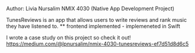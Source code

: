 Author: Livia Nursalim
NMIX 4030 (Native App Development Project)

TunesReviews is an app that allows users to write reviews and rank music they have listened to.
  ** frontend implemented - implemeneted in Swift

  I wrote a case study on this project so check it out!
  https://medium.com/@lpnursalim/nmix-4030-tunesreviews-ef7d51d8d6c5
